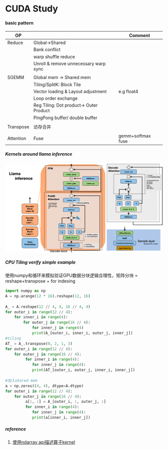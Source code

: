 # CUDA Study

#### basic pattern

| OP        |                                         | Comment           |
| --------- | --------------------------------------- | ----------------- |
| Reduce    | Global->Shared                          |                   |
|           | Bank conflict                           |                   |
|           | warp shuffle reduce                     |                   |
|           | Unroll & remove unnecessary warp sync   |                   |
|           |                                         |                   |
| SGEMM     | Global mem ->  Shared mem               |                   |
|           | Tiling/SplitK: Block Tile               |                   |
|           | Vector loading & Layout adjustment      | e.g float4        |
|           | Loop order exchange                     |                   |
|           | Reg Tiling: Dot product-> Outer Product |                   |
|           | PingPong buffer/ double buffer          |                   |
|           |                                         |                   |
| Transpose | 访存合并                                |                   |
|           |                                         |                   |
| Attention | Fuse                                    | gemm+softmax fuse |



##### Kernels around llama inference

![image-20250407231909099](./assets/image-20250407231909099.png)



##### CPU Tiling verify simple example

使用numpy和循环来模拟验证GPU数据分块逻辑合理性，矩阵分块 = reshape+transpose + for indexing

```python
import numpy as np
A = np.arange(12 * 16).reshape(12, 16)
  
A_ = A.reshape(12 // 4, 4, 16 // 4, 4)
for outer_i in range(12 // 4):
    for inner_i in range(4):
        for outer_j in range(16 // 4):
            for inner_j in range(4)
            print(A_[outer_i, inner_i, outer_j, inner_j])
#tiling            
AT_ = A_.transpose(0, 2, 1, 3)
for outer_i in range(12 // 4):
    for outer_j in range(16 // 4):
         for inner_i in range(4):
            for inner_j in range(4):
            print(AT_[outer_i, outer_j, inner_i, inner_j])

#加入shared mem
a = np.zeros((4, 4), dtype=A.dtype)
for outer_i in range(12 // 4):
    for outer_j in range(16 // 4):
         a[:, :] = A_[outer_i, :, outer_j, :]
         for inner_i in range(4):
            for inner_j in range(4):
            print(a[inner_i, inner_j])          

```

##### reference

1. [使用ndarray api描述算子kernel](https://zhuanlan.zhihu.com/p/31147993255) 